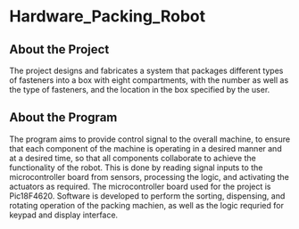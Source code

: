 # Hardware_Packing_Robot

## About the Project
The project designs and fabricates a system that packages different types of fasteners into a box with eight compartments, with the number as well as the type of fasteners, and the location in the box specified by the user.

## About the Program
The program aims to provide control signal to the overall machine, to ensure that each component of the machine is operating in a desired manner and at a desired time, so that all components collaborate to achieve the functionality of the robot. This is done by reading signal inputs to the microcontroller board from sensors, processing the logic, and activating the actuators as required. The microcontroller board used for the project is Pic18F4620. Software is developed to perform the sorting, dispensing, and rotating operation of the packing machien, as well as the logic requried for keypad and display interface.

